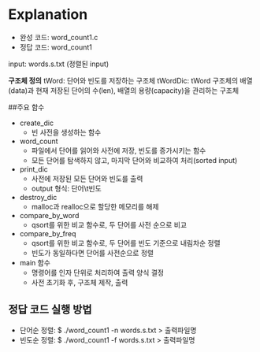 # Explanation

- 완성 코드: word_count1.c
- 정답 코드: word_count1

input: words.s.txt (정렬된 input)


**구조체 정의**
tWord: 단어와 빈도를 저장하는 구조체
tWordDic: tWord 구조체의 배열(data)과 현재 저장된 단어의 수(len), 배열의 용량(capacity)을 관리하는 구조체

##주요 함수
- create_dic
  - 빈 사전을 생성하는 함수
- word_count
  - 파일에서 단어를 읽어와 사전에 저장, 빈도를 증가시키는 함수
  - 모든 단어를 탐색하지 않고, 마지막 단어와 비교하여 처리(sorted input)
- print_dic
  - 사전에 저장된 모든 단어와 빈도를 출력
  - output 형식: 단어\t빈도
- destroy_dic
  - malloc과 realloc으로 할당한 메모리를 해제
- compare_by_word
  - qsort를 위한 비교 함수로, 두 단어를 사전 순으로 비교
- compare_by_freq
  - qsort를 위한 비교 함수로, 두 단어를 빈도 기준으로 내림차순 정렬
  - 빈도가 동일하다면 단어를 사전순으로 정렬
- main 함수
  - 명령어를 인자 단위로 처리하여 출력 양식 결정
  - 사전 초기화 후, 구조체 제작, 출력


## 정답 코드 실행 방법

- 단어순 정렬: $ ./word_count1 -n words.s.txt > 출력파일명
- 빈도순 정렬: $ ./word_count1 -f words.s.txt > 출력파일명

